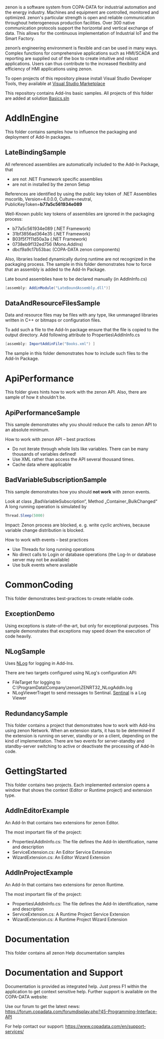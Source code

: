 zenon is a software system from COPA-DATA for industrial automation and the energy industry. Machines and equipment are controlled, monitored and optimized. zenon's particular strength is open and reliable communication throughout heterogeneous production facilities. Over 300 native communication protocols support the horizontal and vertical exchange of data. This allows for the continuous implementation of Industrial IoT and the Smart Factory.

zenon’s engineering environment is flexible and can be used in many ways. Complex functions for comprehensive applications such as HMI/SCADA and reporting are supplied out of the box to create intuitive and robust applications. Users can thus contribute to the increased flexibility and efficiency of HMI applications using zenon.

To open projects of this repository please install Visual Studio Developer Tools, they available at [Visual Studio Marketplace](https://marketplace.visualstudio.com/items?itemName=vs-publisher-1463468.COPA-DATASCADAAdd-InDeveloperToolsforVS) 

This repository contains Add-Ins basic samples. All projects of this folder are added at solution [Basics.sln](Basics.sln)


# AddInEngine

This folder contains samples how to influence the packaging and deployment of Add-In packages.

## LateBindingSample

All referenced assemblies are automatically included to the Add-In Package, that
* are not .NET Framework specific assemblies
* are not in installed by the zenon Setup

References are identified by using the public key token of .NET Assemblies
mscorlib, Version=4.0.0.0, Culture=neutral, PublicKeyToken=<b>b77a5c561934e089</b>

Well-Known public key tokens of assemblies are ignored in the packaging process:
* b77a5c561934e089 (.NET Framework)
* 31bf3856ad364e35 (.NET Framework)
* B03f5f7f11d50a3a (.NET Framework)
* 0738eb9f132ed756 (Mono.AddIns)
* dbcf9a9c17b53bac (COPA-DATA zenon components)

Also, libraries loaded dynamically during runtime are not recognized in the packaging process. The sample in this folder demonstrates how to force that an assembly is added to the Add-In Package.

Late bound assemblies have to be declared manually (in AddInInfo.cs)
```cs
[assembly: AddinModule("LateBoundAssembly.dll")]
```

## DataAndResourceFilesSample

Data and resource files may be files with any type, like unmanaged libraries written in C++ or bitmaps or configuration files.

To add such a file to the Add-In package ensure that the file is copied to the output directory.
Add following attribute to Properties\AddInInfo.cs
```cs
[assembly: ImportAddinFile("Books.xml") ]
```

The sample in this folder demonstrates how to include such files to the Add-In Package.

# ApiPerformance

This folder gives hints how to work with the zenon API. Also, there are sample of how it shouldn't be.

## ApiPerformanceSample

This sample demonstrates why you should reduce the calls to zenon API to an absolute minimum.

How to work with zenon API – best practices
* Do not iterate through whole lists like variables. There can be many thousands of variables defined!
* Use XML rather than access the API several thousand times.
* Cache data where applicable

## BadVariableSubscriptionSample

This sample demonstrates how you should **not work** with zenon events.

Look at class „BadVariableSubscription“, Method „Container_BulkChanged“ 
A long running operation is simulated by 
```cs
Thread.Sleep(5000)
```

Impact: Zenon process are blocked, e. g. write cyclic archives, because variable change distribution is blocked.

How to work with events – best practices
* Use Threads for long running operations
* No direct calls to Login or database operations (the Log-In or database server may not be available)
* Use bulk events where available


# CommonCoding

This folder demonstrates best-practices to create reliable code.

## ExceptionDemo
Using exceptions is state-of-the-art, but only for exceptional purposes. This sample demonstrates that exceptions may speed down the execution of code heavily.

## NLogSample
<a name="NLogSample"></a>
Uses [NLog](https://github.com/NLog/NLog) for logging in Add-Ins. 

There are two targets configured using NLog's configuration API:
* FileTarget for logging to C:\ProgramData\Company\zenon\ZENRT32_NLogAddIn.log
* NLogViewerTraget to send messages to Sentinal. [Sentinal](http://sentinel.codeplex.com/) is a Log Viewer 


## RedundancySample

This folder contains a project that demonstrates how to work with Add-Ins using zenon Network. When an extension starts, it has to be determined if the extension is running on server, standby or on a client, depending on the kind of implementation. There are two events for server-standby and standby-server switching to active or deactivate the processing of Add-In code.


# GettingStarted
This folder contains two projects. Each implemented extension opens a window that shows the context (Editor or Runtime project) and extension type.


## AddInEditorExample
An Add-In that contains two extensions for zenon Editor. 

The most important file of the project:
* Properties\AddInInfo.cs: The file defines the Add-In identification, name and description
* ServiceExtension.cs: An Editor Service Extension
* WizardExtension.cs: An Editor Wizard Extension


## AddInProjectExample
An Add-In that contains two extensions for zenon Runtime. 

The most important file of the project:
* Properties\AddInInfo.cs: The file defines the Add-In identification, name and description
* ServiceExtension.cs: A Runtime Project Service Extension
* WizardExtension.cs: A Runtime Project Wizard Extension













# Documentation 

This folder contains all zenon Help documentation samples


# Documentation and Support

Documentation is provided as integrated help. Just press F1 within the application to get context sensitive help. Further support is available on the COPA-DATA website:

Use our forum to get the latest news: 
https://forum.copadata.com/forumdisplay.php?45-Programming-Interface-API

For help contact our support: 
https://www.copadata.com/en/support-services/